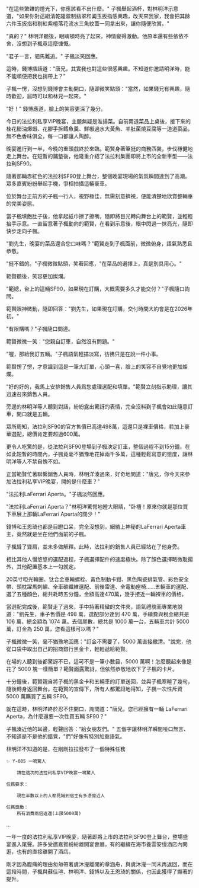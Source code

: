 "在這些繁雜的燈光下，你應該看不出什麼。" 子楓舉起酒杯，對林明洋示意道，"如果你對這組清乾隆禦制翡翠和阗玉扳指感興趣，改天來我家，我會把其餘六件玉扳指和剔紅紫檀落花流水三魚紋蓋一同拿出來，讓你隨便欣賞。"

"真的？" 林明洋聽後，眼睛頓時亮了起來，神情變得激動。他原本還有些依依不舍，沒想到子楓竟這麼慷慨。

"君子一言，驷馬難追。" 子楓淡笑回應。

這時，錢博插話道："唐兄，其實我也對這些很感興趣。不知道你邀請明洋時，能不能順便把我也捎帶上？"

子楓一愣，沒想到錢博會主動開口，隨即微笑點頭："當然，如果錢兄有興趣，隨時歡迎，屆時可以和林兄一起來。"

"好！" 錢博應道，臉上的笑容更深了幾分。

今日的法拉利私享VIP晚宴，主題無疑是淮揚菜。自前兩道菜品上桌後，接下來的桂花醋油爆蝦、花膠手拆鳕魚羹、鮮椒過水大黃魚、羊肚菌燒豆腐等一道道菜品，無不色香味俱全，每一口都讓人陶醉。

晚宴進行到一半，今晚的重頭戲終於來臨。範賢身著筆挺的商務西裝，步伐穩健地走上舞台。在短暫的鋪墊後，他隆重介紹了法拉利集團即將上市的全新車型——法拉利SF90。

隨著那輛赤紅色的法拉利SF90登上舞台，整個晚宴現場的氣氛瞬間達到了高潮。眾多嘉賓紛紛舉起手機，爭相拍攝這輛豪車。

位於舞台正前方的子楓一行人，視野極佳，無需刻意擠視，便能清楚地欣賞整輛車的完美姿態。

當子楓填飽肚子後，他拿起紙巾擦了擦嘴，隨即將目光轉向舞台上的範賢，並輕輕抬手示意。一直留意著子楓動向的範賢，在看到示意後，眼中閃過一抹亮光，隨即快步走向子楓。

"劉先生，晚宴的菜品還合您口味嗎？"範賢走到子楓面前，微微俯身，語氣熟悉且恭敬。

"挺不錯的。"子楓微微點頭，笑著回應，"在菜品的選擇上，真是別具用心。"

範賢聽後，笑容更加燦爛。

"範總，台上的這輛SF90，如果現在訂購，大概需要多久才能交付？"子楓隨口詢問。

範賢眼神微動，隨即回答："劉先生，如果現在訂購，交付時間大約會是在2026年初。"

"有限購嗎？"子楓隨口問道。

範賢微微一笑："您親自訂車，自然沒有問題。"

"喔，那給我訂五輛。"子楓語氣輕描淡寫，彷彿只是在說一件小事。

範賢愣了愣，才意識到這是一筆大訂單，心頭一喜，臉上的笑容不自覺地更加燦爛。

"好的好的，我馬上安排銷售人員爲您處理選配和填單。"範賢立刻指示助理，讓其迅速召來銷售人員。

旁邊的林明洋等人聽到對話，紛紛露出驚訝的表情，完全沒料到子楓會如此隨意訂車，開口就是五輛。

眾所周知，法拉利SF90的官方售價已高達498萬，這還只是裸車價格，若加上豪華選配，總價肯定要超過600萬。

更令人吃驚的是，從法拉利SF90登場到子楓決定訂車，整個過程不到15分鐘。在如此短暫的時間內，子楓竟毫不猶豫地花掉兩千多萬，這種輕鬆寫意的態度，讓林明洋等人不禁自愧不如。

正當範賢忙著聯繫銷售人員時，林明洋湊過來，好奇地問道："唐兄，你今天來參加法拉利私享VIP晚宴，開的是什麼車？"

"法拉利LaFerrari Aperta。"子楓淡然回應。

"法拉利LaFerrari Aperta？"林明洋驚愕地瞪大眼睛，"卧槽！原來你就是那位買下車展上那輛LaFerrari Aperta的闊少！"

錢博和王恩琦也都是目瞪口呆，完全沒想到，網絡上神秘的LaFerrari Aperta車主，竟然就是坐在他們面前的子楓。

子楓聳了聳肩，並未多做解釋。此時，法拉利的銷售人員已經站在了他身旁。

相比其他人慢悠悠的選配過程，子楓選擇配件的速度極快。除了顏色選擇略微耽擱外，其他配置基本上一勾就定。

20英寸啞光輪圈、钛合金車輪螺栓、黃色制動卡鉗、黑色陶瓷排氣管、彩色安全帶、頭枕躍馬刺繡、全車碳纖維選配、前後雷達、全電動座椅……五輛車的選配、選了五種顏色，總共耗時五分鐘，金額高達470萬，幾乎接近一輛裸車的價格。

當選配完成後，範賢走了過來，手中持著精緻的文件夾，語氣禮貌而專業地說道："劉先生，車子售價是 498 萬，選配部分達到 470 萬，手續費與稅金總共是 106 萬，總金額為 1074 萬。去個尾數，總共是 1000 萬一台，五輛車共計 5000 萬，訂金為 250 萬，您看這樣可以嗎？"

子楓微微一笑，毫不猶豫地回應："訂金不需要了，5000 萬直接繳清。"說完，他從口袋中取出自己的招商銀行黑金卡，輕輕遞給範賢。

在場的人聽到後都驚訝不已，這可不是一筆小數目，5000 萬啊！怎麼聽起來像是花了 5000 塊一樣簡單？範賢面露驚訝，但依然恭敬地收下了子楓的卡片。

十分鐘後，範賢親自將子楓的黑金卡和五輛車的訂單送回，並與子楓寒暄了幾句，隨後轉身返回舞台。在範賢的宣傳下，所有人都驚訝地得知，子楓一次性斥資 5000 萬購買了五輛 SF90。

就在這時，林明洋終於忍不住開口，詢問道："唐兄，您已經擁有一輛 LaFerrari Aperta，為什麼還要一次性買五輛 SF90？"

子楓湊近他的耳邊，輕聲回答："給女朋友們。" 
五個字讓林明洋瞬間哑口無言、不知道是不是他的錯覺，"們"好像有特別加重語氣。

林明洋不知道的是，在剛剛拉拉發布了一個特殊任務

```
✨ Y-005 一鳴驚人
    
    請在這次的法拉利私享VIP晚宴一鳴驚人

任務要求：

    現在半數以上的人都見識到宿主有多憑億近人

任務獎勵：
    所有消費兩倍返還(上限5000萬)
```

...

一年一度的法拉利私享VIP晚宴，隨著即將上市的法拉利SF90登上舞台，整場盛宴進入尾聲。許多受邀嘉賓紛紛離開宴會廳，有的繼續在海市養雲安缦酒店內閑逛，也有的直接離開了酒店。

剛才因為腹痛的理由匆匆帶著虞沐瀅離開的章涵舟，與虞沐瀅一同未再返回，而在這段時間，子楓與蘇佳瑄、林明洋、錢博以及王恩琦的關係，也因此獲得了顯著的提升。